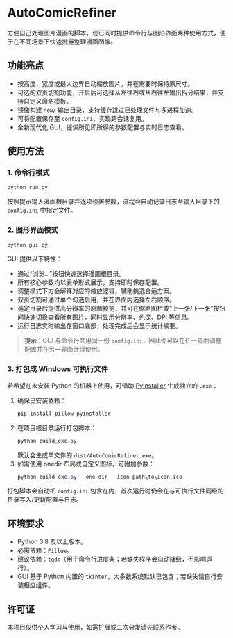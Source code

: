 # AutoComicRefiner

方便自己处理图片漫画的脚本。现已同时提供命令行与图形界面两种使用方式，便于在不同场景下快速批量整理漫画图像。

## 功能亮点

* 按高度、宽度或最大边界自动缩放图片，并在需要时保持原尺寸。
* 可选的双页切割功能，开启后可选择从左往右或从右往左输出拆分结果，并支持自定义命名模板。
* 镜像构建 `new/` 输出目录，支持缓存跳过已处理文件与多进程加速。
* 可将配置保存至 `config.ini`，实现跨会话复用。
* 全新现代化 GUI，提供所见即所得的参数配置与实时日志查看。

## 使用方法

### 1. 命令行模式

```bash
python run.py
```

按照提示输入漫画根目录并逐项设置参数，流程会自动记录日志至输入目录下的 `config.ini` 中指定文件。

### 2. 图形界面模式

```bash
python gui.py
```

GUI 提供以下特性：

* 通过“浏览…”按钮快速选择漫画根目录。
* 所有核心参数均以表单形式展示，支持即时保存配置。
* 调整模式下方会解释对应的缩放逻辑，辅助挑选合适方案。
* 双页切割可通过单个勾选启用，并在界面内选择左右顺序。
* 选定目录后提供高分辨率的原图预览，并可在缩略图栏或“上一张/下一张”按钮间快速切换查看所有图片，同时显示分辨率、色深、DPI 等信息。
* 运行日志实时输出在窗口底部，处理完成后会显示统计摘要。

> **提示**：GUI 与命令行共用同一份 `config.ini`，因此你可以在任一界面调整配置并在另一界面继续使用。

### 3. 打包成 Windows 可执行文件

若希望在未安装 Python 的机器上使用，可借助 [PyInstaller](https://pyinstaller.org/) 生成独立的 `.exe`：

1. 确保已安装依赖：
   ```powershell
   pip install pillow pyinstaller
   ```
2. 在项目根目录运行打包脚本：
   ```powershell
   python build_exe.py
   ```
   默认会生成单文件的 `dist/AutoComicRefiner.exe`。
3. 如需使用 onedir 布局或自定义图标，可附加参数：
   ```powershell
   python build_exe.py --one-dir --icon path\to\icon.ico
   ```

打包脚本会自动把 `config.ini` 包含在内，首次运行时仍会在与可执行文件同级的目录写入/更新配置与日志。

## 环境要求

* Python 3.8 及以上版本。
* 必需依赖：`Pillow`。
* 建议依赖：`tqdm`（用于命令行进度条；若缺失程序会自动降级，不影响运行）。
* GUI 基于 Python 内置的 `tkinter`，大多数系统默认已包含；若缺失请自行安装相应组件。

## 许可证

本项目仅供个人学习与使用，如需扩展或二次分发请先联系作者。
